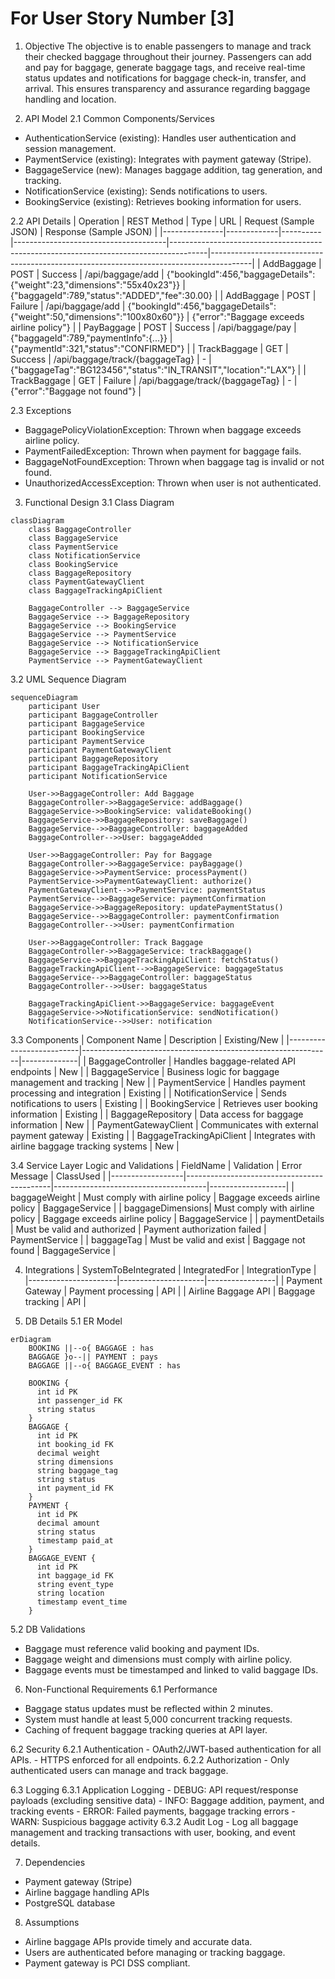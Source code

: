 # For User Story Number [3]

1. Objective
The objective is to enable passengers to manage and track their checked baggage throughout their journey. Passengers can add and pay for baggage, generate baggage tags, and receive real-time status updates and notifications for baggage check-in, transfer, and arrival. This ensures transparency and assurance regarding baggage handling and location.

2. API Model
  2.1 Common Components/Services
  - AuthenticationService (existing): Handles user authentication and session management.
  - PaymentService (existing): Integrates with payment gateway (Stripe).
  - BaggageService (new): Manages baggage addition, tag generation, and tracking.
  - NotificationService (existing): Sends notifications to users.
  - BookingService (existing): Retrieves booking information for users.

  2.2 API Details
| Operation      | REST Method | Type     | URL                                 | Request (Sample JSON)                                                                 | Response (Sample JSON)                                                                 |
|---------------|-------------|----------|--------------------------------------|---------------------------------------------------------------------------------------|----------------------------------------------------------------------------------------|
| AddBaggage    | POST        | Success  | /api/baggage/add                     | {"bookingId":456,"baggageDetails":{"weight":23,"dimensions":"55x40x23"}}           | {"baggageId":789,"status":"ADDED","fee":30.00}                                   |
| AddBaggage    | POST        | Failure  | /api/baggage/add                     | {"bookingId":456,"baggageDetails":{"weight":50,"dimensions":"100x80x60"}}         | {"error":"Baggage exceeds airline policy"}                                          |
| PayBaggage    | POST        | Success  | /api/baggage/pay                     | {"baggageId":789,"paymentInfo":{...}}                                               | {"paymentId":321,"status":"CONFIRMED"}                                            |
| TrackBaggage  | GET         | Success  | /api/baggage/track/{baggageTag}      | -                                                                                     | {"baggageTag":"BG123456","status":"IN_TRANSIT","location":"LAX"}              |
| TrackBaggage  | GET         | Failure  | /api/baggage/track/{baggageTag}      | -                                                                                     | {"error":"Baggage not found"}                                                       |

  2.3 Exceptions
  - BaggagePolicyViolationException: Thrown when baggage exceeds airline policy.
  - PaymentFailedException: Thrown when payment for baggage fails.
  - BaggageNotFoundException: Thrown when baggage tag is invalid or not found.
  - UnauthorizedAccessException: Thrown when user is not authenticated.

3. Functional Design
  3.1 Class Diagram
```mermaid
classDiagram
    class BaggageController
    class BaggageService
    class PaymentService
    class NotificationService
    class BookingService
    class BaggageRepository
    class PaymentGatewayClient
    class BaggageTrackingApiClient

    BaggageController --> BaggageService
    BaggageService --> BaggageRepository
    BaggageService --> BookingService
    BaggageService --> PaymentService
    BaggageService --> NotificationService
    BaggageService --> BaggageTrackingApiClient
    PaymentService --> PaymentGatewayClient
```

  3.2 UML Sequence Diagram
```mermaid
sequenceDiagram
    participant User
    participant BaggageController
    participant BaggageService
    participant BookingService
    participant PaymentService
    participant PaymentGatewayClient
    participant BaggageRepository
    participant BaggageTrackingApiClient
    participant NotificationService

    User->>BaggageController: Add Baggage
    BaggageController->>BaggageService: addBaggage()
    BaggageService->>BookingService: validateBooking()
    BaggageService->>BaggageRepository: saveBaggage()
    BaggageService-->>BaggageController: baggageAdded
    BaggageController-->>User: baggageAdded

    User->>BaggageController: Pay for Baggage
    BaggageController->>BaggageService: payBaggage()
    BaggageService->>PaymentService: processPayment()
    PaymentService->>PaymentGatewayClient: authorize()
    PaymentGatewayClient-->>PaymentService: paymentStatus
    PaymentService-->>BaggageService: paymentConfirmation
    BaggageService->>BaggageRepository: updatePaymentStatus()
    BaggageService-->>BaggageController: paymentConfirmation
    BaggageController-->>User: paymentConfirmation

    User->>BaggageController: Track Baggage
    BaggageController->>BaggageService: trackBaggage()
    BaggageService->>BaggageTrackingApiClient: fetchStatus()
    BaggageTrackingApiClient-->>BaggageService: baggageStatus
    BaggageService-->>BaggageController: baggageStatus
    BaggageController-->>User: baggageStatus

    BaggageTrackingApiClient->>BaggageService: baggageEvent
    BaggageService->>NotificationService: sendNotification()
    NotificationService-->>User: notification
```

  3.3 Components
| Component Name            | Description                                                  | Existing/New |
|--------------------------|--------------------------------------------------------------|--------------|
| BaggageController        | Handles baggage-related API endpoints                        | New          |
| BaggageService           | Business logic for baggage management and tracking           | New          |
| PaymentService           | Handles payment processing and integration                   | Existing     |
| NotificationService      | Sends notifications to users                                 | Existing     |
| BookingService           | Retrieves user booking information                           | Existing     |
| BaggageRepository        | Data access for baggage information                          | New          |
| PaymentGatewayClient     | Communicates with external payment gateway                   | Existing     |
| BaggageTrackingApiClient | Integrates with airline baggage tracking systems             | New          |

  3.4 Service Layer Logic and Validations
| FieldName        | Validation                                 | Error Message                        | ClassUsed         |
|------------------|--------------------------------------------|--------------------------------------|-------------------|
| baggageWeight    | Must comply with airline policy            | Baggage exceeds airline policy       | BaggageService    |
| baggageDimensions| Must comply with airline policy            | Baggage exceeds airline policy       | BaggageService    |
| paymentDetails   | Must be valid and authorized               | Payment authorization failed         | PaymentService    |
| baggageTag       | Must be valid and exist                    | Baggage not found                    | BaggageService    |

4. Integrations
| SystemToBeIntegrated | IntegratedFor        | IntegrationType |
|----------------------|---------------------|-----------------|
| Payment Gateway      | Payment processing  | API             |
| Airline Baggage API  | Baggage tracking    | API             |

5. DB Details
  5.1 ER Model
```mermaid
erDiagram
    BOOKING ||--o{ BAGGAGE : has
    BAGGAGE }o--|| PAYMENT : pays
    BAGGAGE ||--o{ BAGGAGE_EVENT : has

    BOOKING {
      int id PK
      int passenger_id FK
      string status
    }
    BAGGAGE {
      int id PK
      int booking_id FK
      decimal weight
      string dimensions
      string baggage_tag
      string status
      int payment_id FK
    }
    PAYMENT {
      int id PK
      decimal amount
      string status
      timestamp paid_at
    }
    BAGGAGE_EVENT {
      int id PK
      int baggage_id FK
      string event_type
      string location
      timestamp event_time
    }
```

  5.2 DB Validations
  - Baggage must reference valid booking and payment IDs.
  - Baggage weight and dimensions must comply with airline policy.
  - Baggage events must be timestamped and linked to valid baggage IDs.

6. Non-Functional Requirements
  6.1 Performance
  - Baggage status updates must be reflected within 2 minutes.
  - System must handle at least 5,000 concurrent tracking requests.
  - Caching of frequent baggage tracking queries at API layer.

  6.2 Security
    6.2.1 Authentication
    - OAuth2/JWT-based authentication for all APIs.
    - HTTPS enforced for all endpoints.
    6.2.2 Authorization
    - Only authenticated users can manage and track baggage.

  6.3 Logging
    6.3.1 Application Logging
    - DEBUG: API request/response payloads (excluding sensitive data)
    - INFO: Baggage addition, payment, and tracking events
    - ERROR: Failed payments, baggage tracking errors
    - WARN: Suspicious baggage activity
    6.3.2 Audit Log
    - Log all baggage management and tracking transactions with user, booking, and event details.

7. Dependencies
  - Payment gateway (Stripe)
  - Airline baggage handling APIs
  - PostgreSQL database

8. Assumptions
  - Airline baggage APIs provide timely and accurate data.
  - Users are authenticated before managing or tracking baggage.
  - Payment gateway is PCI DSS compliant.
